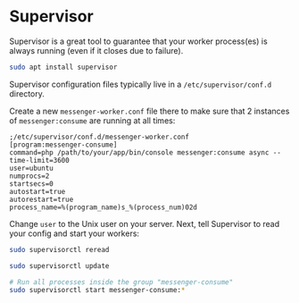 # Supervisor

Supervisor is a great tool to guarantee that your worker process(es) is always running (even if it closes due to failure).

```bash
sudo apt install supervisor
```

Supervisor configuration files typically live in a `/etc/supervisor/conf.d` directory.

Create a new `messenger-worker.conf` file there to make sure that 2 instances of `messenger:consume` are running at all times:

```
;/etc/supervisor/conf.d/messenger-worker.conf
[program:messenger-consume]
command=php /path/to/your/app/bin/console messenger:consume async --time-limit=3600
user=ubuntu
numprocs=2
startsecs=0
autostart=true
autorestart=true
process_name=%(program_name)s_%(process_num)02d
```

Change `user` to the Unix user on your server. Next, tell Supervisor to read your config and start your workers:

```bash
sudo supervisorctl reread

sudo supervisorctl update

# Run all processes inside the group "messenger-consume"
sudo supervisorctl start messenger-consume:*
```
